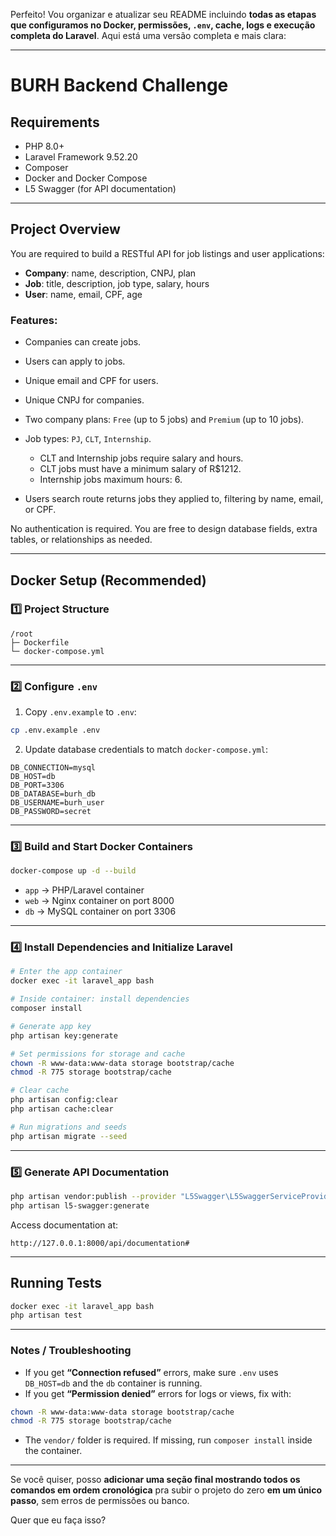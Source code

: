 Perfeito! Vou organizar e atualizar seu README incluindo **todas as etapas que configuramos no Docker, permissões, `.env`, cache, logs e execução completa do Laravel**. Aqui está uma versão completa e mais clara:

---

# BURH Backend Challenge

## Requirements

* PHP 8.0+
* Laravel Framework 9.52.20
* Composer
* Docker and Docker Compose
* L5 Swagger (for API documentation)

---

## Project Overview

You are required to build a RESTful API for job listings and user applications:

* **Company**: name, description, CNPJ, plan
* **Job**: title, description, job type, salary, hours
* **User**: name, email, CPF, age

### Features:

* Companies can create jobs.
* Users can apply to jobs.
* Unique email and CPF for users.
* Unique CNPJ for companies.
* Two company plans: `Free` (up to 5 jobs) and `Premium` (up to 10 jobs).
* Job types: `PJ`, `CLT`, `Internship`.

  * CLT and Internship jobs require salary and hours.
  * CLT jobs must have a minimum salary of R\$1212.
  * Internship jobs maximum hours: 6.
* Users search route returns jobs they applied to, filtering by name, email, or CPF.

No authentication is required. You are free to design database fields, extra tables, or relationships as needed.

---

## Docker Setup (Recommended)

### 1️⃣ Project Structure

```
/root
├─ Dockerfile
└─ docker-compose.yml
```

---

### 2️⃣ Configure `.env`

1. Copy `.env.example` to `.env`:

```bash
cp .env.example .env
```

2. Update database credentials to match `docker-compose.yml`:

```env
DB_CONNECTION=mysql
DB_HOST=db
DB_PORT=3306
DB_DATABASE=burh_db
DB_USERNAME=burh_user
DB_PASSWORD=secret
```

---

### 3️⃣ Build and Start Docker Containers

```bash
docker-compose up -d --build
```

* `app` → PHP/Laravel container
* `web` → Nginx container on port 8000
* `db` → MySQL container on port 3306

---

### 4️⃣ Install Dependencies and Initialize Laravel

```bash
# Enter the app container
docker exec -it laravel_app bash

# Inside container: install dependencies
composer install

# Generate app key
php artisan key:generate

# Set permissions for storage and cache
chown -R www-data:www-data storage bootstrap/cache
chmod -R 775 storage bootstrap/cache

# Clear cache
php artisan config:clear
php artisan cache:clear

# Run migrations and seeds
php artisan migrate --seed
```

---

### 5️⃣ Generate API Documentation

```bash
php artisan vendor:publish --provider "L5Swagger\L5SwaggerServiceProvider"
php artisan l5-swagger:generate
```

Access documentation at:

```
http://127.0.0.1:8000/api/documentation#
```

---

## Running Tests

```bash
docker exec -it laravel_app bash
php artisan test
```

---

### Notes / Troubleshooting

* If you get **“Connection refused”** errors, make sure `.env` uses `DB_HOST=db` and the `db` container is running.
* If you get **“Permission denied”** errors for logs or views, fix with:

```bash
chown -R www-data:www-data storage bootstrap/cache
chmod -R 775 storage bootstrap/cache
```

* The `vendor/` folder is required. If missing, run `composer install` inside the container.

---

Se você quiser, posso **adicionar uma seção final mostrando todos os comandos em ordem cronológica** pra subir o projeto do zero **em um único passo**, sem erros de permissões ou banco.

Quer que eu faça isso?


